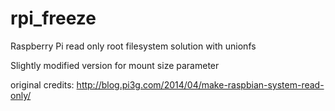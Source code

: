 # rpi_freeze
Raspberry Pi read only root filesystem solution with unionfs

Slightly modified version for mount size parameter

original credits:
http://blog.pi3g.com/2014/04/make-raspbian-system-read-only/

